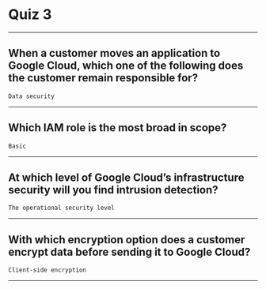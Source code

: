 # Quiz 3
____
## When a customer moves an application to Google Cloud, which one of the following does the customer remain responsible for?
```Data security```
____
## Which IAM role is the most broad in scope?
```Basic```
____
## At which level of Google Cloud’s infrastructure security will you find intrusion detection?
```The operational security level```
____
## With which encryption option does a customer encrypt data before sending it to Google Cloud?
```Client-side encryption```
____
